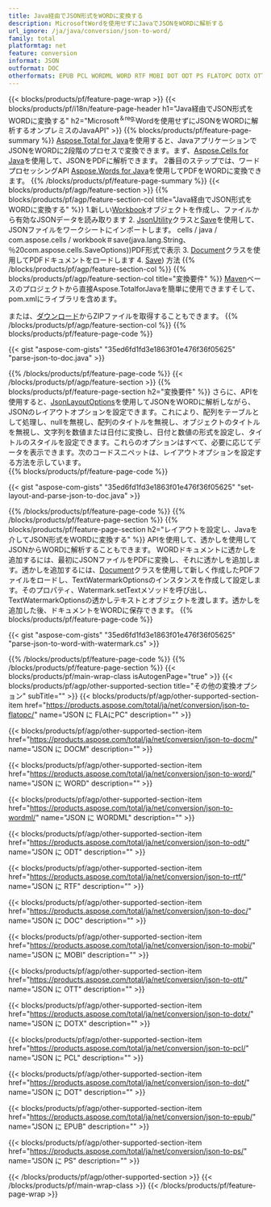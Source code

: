 ```yaml
---
title: Java経由でJSON形式をWORDに変換する
description: MicrosoftWordを使用せずにJavaでJSONをWORDに解析する
url_ignore: /ja/java/conversion/json-to-word/
family: total
platformtag: net
feature: conversion
informat: JSON
outformat: DOC
otherformats: EPUB PCL WORDML WORD RTF MOBI DOT ODT PS FLATOPC DOTX OTT DOCM DOC
---
```

{{< blocks/products/pf/feature-page-wrap >}}
{{< blocks/products/pf/i18n/feature-page-header h1="Java経由でJSON形式をWORDに変換する" h2="Microsoft<sup>＆reg;</sup>Wordを使用せずにJSONをWORDに解析するオンプレミスのJavaAPI" >}}
{{% blocks/products/pf/feature-page-summary %}}
[Aspose.Total for Java](https://products.aspose.com/total/java/)を使用すると、JavaアプリケーションでJSONをWORDに2段階のプロセスで変換できます。まず、[Aspose.Cells for Java](https://products.aspose.com/cells/java/)を使用して、JSONをPDFに解析できます。 2番目のステップでは、ワードプロセッシングAPI [Aspose.Words for Java](https://products.aspose.com/words/java/)を使用してPDFをWORDに変換できます。
{{% /blocks/products/pf/feature-page-summary  %}}
{{< blocks/products/pf/agp/feature-section >}}
{{% blocks/products/pf/agp/feature-section-col title="Java経由でJSON形式をWORDに変換する" %}}
1.新しい[Workbook](https://reference.aspose.com/cells/java/com.aspose.cells/Workbook)オブジェクトを作成し、ファイルから有効なJSONデータを読み取ります
2. [JsonUtility](https://reference.aspose.com/cells/java/com.aspose.cells/JsonUtility)クラスと[Save](https://reference.aspose.com/)を使用して、JSONファイルをワークシートにインポートします。 cells / java / com.aspose.cells / workbook＃save(java.lang.String、％20com.aspose.cells.SaveOptions))PDF形式で表示
3. [Document](https://reference.aspose.com/words/java/com.aspose.words/Document)クラスを使用してPDFドキュメントをロードします
4. [Save](https://reference.aspose.com/words/java/com.aspose.words/Document#save(java.lang.String,com.aspose.words.SaveOptions)を使用してドキュメントをWORD形式で保存します)) 方法
{{% /blocks/products/pf/agp/feature-section-col %}}
{{% blocks/products/pf/agp/feature-section-col title="変換要件" %}}
[Maven](https://repository.aspose.com/webapp/#/artifacts/browse/tree/General/repo/com/aspose/aspose-total)ベースのプロジェクトから直接Aspose.TotalforJavaを簡単に使用できますそして、pom.xmlにライブラリを含めます。

または、[ダウンロード](https://releases.aspose.com/total/java)からZIPファイルを取得することもできます。
{{% /blocks/products/pf/agp/feature-section-col %}}
{{% blocks/products/pf/feature-page-code %}}

{{< gist "aspose-com-gists" "35ed6fd1fd3e1863f01e476f36f05625" "parse-json-to-doc.java" >}}


{{% /blocks/products/pf/feature-page-code %}}
{{< /blocks/products/pf/agp/feature-section >}}
{{% blocks/products/pf/feature-page-section  h2="変換要件" %}}
さらに、APIを使用すると、[JsonLayoutOptions](https://reference.aspose.com/cells/java/com.aspose.cells/jsonlayoutoptions)を使用してJSONをWORDに解析しながら、JSONのレイアウトオプションを設定できます。これにより、配列をテーブルとして処理し、nullを無視し、配列のタイトルを無視し、オブジェクトのタイトルを無視し、文字列を数値または日付に変換し、日付と数値の形式を設定し、タイトルのスタイルを設定できます。これらのオプションはすべて、必要に応じてデータを表示できます。次のコードスニペットは、レイアウトオプションを設定する方法を示しています。  
{{% blocks/products/pf/feature-page-code %}}

{{< gist "aspose-com-gists" "35ed6fd1fd3e1863f01e476f36f05625" "set-layout-and-parse-json-to-doc.java" >}}

{{% /blocks/products/pf/feature-page-code  %}}
{{% /blocks/products/pf/feature-page-section %}}
{{% blocks/products/pf/feature-page-section  h2="レイアウトを設定し、Javaを介してJSON形式をWORDに変換する" %}}
APIを使用して、透かしを使用してJSONからWORDに解析することもできます。 WORDドキュメントに透かしを追加するには、最初にJSONファイルをPDFに変換し、それに透かしを追加します。透かしを追加するには、[Document](https://reference.aspose.com/words/java/com.aspose.words/Document)クラスを使用して新しく作成したPDFファイルをロードし、TextWatermarkOptionsのインスタンスを作成して設定します。そのプロパティ、Watermark.setTextメソッドを呼び出し、TextWatermarkOptionsの透かしテキストとオブジェクトを渡します。透かしを追加した後、ドキュメントをWORDに保存できます。 
{{% blocks/products/pf/feature-page-code %}}

{{< gist "aspose-com-gists" "35ed6fd1fd3e1863f01e476f36f05625" "parse-json-to-word-with-watermark.cs" >}}

{{% /blocks/products/pf/feature-page-code  %}}
{{% /blocks/products/pf/feature-page-section %}}
{{< blocks/products/pf/main-wrap-class isAutogenPage="true" >}}
{{< blocks/products/pf/agp/other-supported-section title="その他の変換オプション" subTitle="" >}}
{{< blocks/products/pf/agp/other-supported-section-item href="https://products.aspose.com/total/ja/net/conversion/json-to-flatopc/" name="JSON に FLAにPC" description="" >}}

{{< blocks/products/pf/agp/other-supported-section-item href="https://products.aspose.com/total/ja/net/conversion/json-to-docm/" name="JSON に DOCM" description="" >}}

{{< blocks/products/pf/agp/other-supported-section-item href="https://products.aspose.com/total/ja/net/conversion/json-to-word/" name="JSON に WORD" description="" >}}

{{< blocks/products/pf/agp/other-supported-section-item href="https://products.aspose.com/total/ja/net/conversion/json-to-wordml/" name="JSON に WORDML" description="" >}}

{{< blocks/products/pf/agp/other-supported-section-item href="https://products.aspose.com/total/ja/net/conversion/json-to-odt/" name="JSON に ODT" description="" >}}

{{< blocks/products/pf/agp/other-supported-section-item href="https://products.aspose.com/total/ja/net/conversion/json-to-rtf/" name="JSON に RTF" description="" >}}

{{< blocks/products/pf/agp/other-supported-section-item href="https://products.aspose.com/total/ja/net/conversion/json-to-doc/" name="JSON に DOC" description="" >}}

{{< blocks/products/pf/agp/other-supported-section-item href="https://products.aspose.com/total/ja/net/conversion/json-to-mobi/" name="JSON に MOBI" description="" >}}

{{< blocks/products/pf/agp/other-supported-section-item href="https://products.aspose.com/total/ja/net/conversion/json-to-ott/" name="JSON に OTT" description="" >}}

{{< blocks/products/pf/agp/other-supported-section-item href="https://products.aspose.com/total/ja/net/conversion/json-to-dotx/" name="JSON に DOTX" description="" >}}

{{< blocks/products/pf/agp/other-supported-section-item href="https://products.aspose.com/total/ja/net/conversion/json-to-pcl/" name="JSON に PCL" description="" >}}

{{< blocks/products/pf/agp/other-supported-section-item href="https://products.aspose.com/total/ja/net/conversion/json-to-dot/" name="JSON に DOT" description="" >}}

{{< blocks/products/pf/agp/other-supported-section-item href="https://products.aspose.com/total/ja/net/conversion/json-to-epub/" name="JSON に EPUB" description="" >}}

{{< blocks/products/pf/agp/other-supported-section-item href="https://products.aspose.com/total/ja/net/conversion/json-to-ps/" name="JSON に PS" description="" >}}


{{< /blocks/products/pf/agp/other-supported-section >}}
{{< /blocks/products/pf/main-wrap-class >}}
{{< /blocks/products/pf/feature-page-wrap >}}